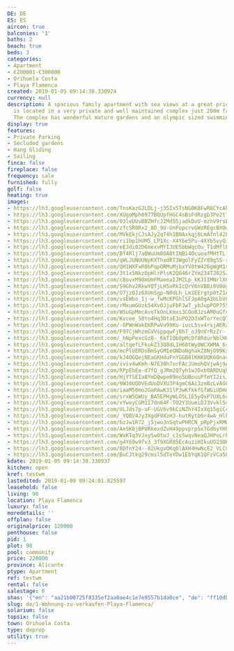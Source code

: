 ```yaml
---
DE: DE
ES: ES
aircon: true
balconies: '1'
baths: 2
beach: true
beds: 3
categories:
- Apartment
- €200001-€300000
- Orihuela Costa
- Playa Flamenca
created: 2019-01-05 09:14:38.330924
currency: null
description: A spacious family apartment with sea views at a great price. The apartment
  is located in a very private and well maintained complex just 200m from the beach.
  The complex has wonderful mature gardens and an olympic sized swimming pool.
display: true
features:
- Private Parking
- Secluded gardens
- Hang Gliding
- Sailing
finca: false
fireplace: false
frequency: sale
furnished: fully
golf: false
heating: true
images:
- https://lh3.googleusercontent.com/TnsKazGJLDLj-j35Ix5TsNG0K8FwR8CYcAk9eFhmfi7h4n02eNqkFv0siL8luNH_VxQ53mGn8-llDCqiTFvy=w640-rj-e30-l100
- https://lh3.googleusercontent.com/XUgoMph0977BQUpfHGC4sBsFdRzgb3Pe2tTCiiQ4ENF6zuYFp6tuuffXEA1vHNK41kBAzB9IAw0QWMVdUTKAaQ=w640-rj-e30-l100
- https://lh3.googleusercontent.com/03leUUvBBZHfcJ2Md5SjadkDuU-mzhV9rsE216KyLKQ-O4KTo9GjxyNxSpxA9Z5_WvUzG_i960TYL4wHJOS7Iw=w640-rj-e30-l100
- https://lh3.googleusercontent.com/zfcSR0Rx2_8D_9U-UnPopcrvGWzREgcBX0mD85KbsgU8IiZAZo_AVGoEwGvr-3yHxXKW-wgyNOyaI2gfLDlEOw=w640-rj-e30-l100
- https://lh3.googleusercontent.com/MVkEkjCJsAJy2qT4h1BNAxkqj6LmAfnl42Bj8reOmwrfVauv8LyfALImyuWgs61tZF16xqodCMNdaKBGeNS1=w640-rj-e30-l100
- https://lh3.googleusercontent.com/ri1bp1hUM5_LP1Xc-X4Y6e5Pu-4XYb5vyQ3l1RCt5sMlzqb6YGcQgDfdbO8xhw1pTVY0TDOvBOZF2kaNXVRx=w640-rj-e30-l100
- https://lh3.googleusercontent.com/eE3di02D6mexvMYIJUE5bbWqcOu_T1dMflBNEIUCqAL51wBgyB2xFUSGju2vyYyCteSlvZ5gcLcOIkhosoSv=w640-rj-e30-l100
- https://lh3.googleusercontent.com/Bf4Rlj7aQWuUmBOA0tINBi4OcuoafMHtTLlYmYPXWjL1q0IbZ0C8knuSF9RA2hHgAqJ_LEg8VycqMTzLrYGB-g=w640-rj-e30-l100
- https://lh3.googleusercontent.com/qWLJUNUUNpKXThxdRT3WgolFyZZr89g5S-rKDpU4jAbpB6so7q83zXgy8MLkpIMv0SHlRqlkRr8oyJ0RZ-2I=w640-rj-e30-l100
- https://lh3.googleusercontent.com/QH1HXFxR0bPqpORMuMjbxYV8tW426gWgM1vnssc51EEVc3QZnrF-qHNtUm8a-Wr2xVU9tfMdnURiPkudDG0w=w640-rj-e30-l100
- https://lh3.googleusercontent.com/3t1x5NkzOpHlrPlsK2Q046rZYm234TJ02Sz6o5H5IP_MsDJCyjYMk_VtjO3beQVojaWTcnVJ7ofj5QyUf8PJ=w640-rj-e30-l100
- https://lh3.googleusercontent.com/cBovxM98mUmFMaeeaIJMZLp_kKJIIMNrlXGrO6JuednOlTI32_C2O8DNjYbVgOjMnzFlswjhFnEHWip3VAEZTw=w640-rj-e30-l100
- https://lh3.googleusercontent.com/S9Ghv2RkwYQTjLH5xRkIcQrV6nVBBi0V8UgcLTNoN9hTGJg0mtPmVCJFan8rPFKoHwUOlmoYOjftaxCkm-g9Lw=w640-rj-e30-l100
- https://lh3.googleusercontent.com/O7jzOJz6XUnSgp-N0dLh_Lm1EErgtp0tZ1AGJ8hr7-bSZHUXnkWEFOMl-HcP6KeQpFDXZd62qLC-mAq0E6Je=w640-rj-e30-l100
- https://lh3.googleusercontent.com/vsEWbo_1j-w_fwMcKPGhlSFJpA0gA3bLbV0A1UOag3m8gfPAEruNq9NVXgKvbPY5mq7xpB6wVf_olUpn8Qek=w640-rj-e30-l100
- https://lh3.googleusercontent.com/rMxumGUzk54Xv0JjuFbFJwT_ybJupPOP7556nszYg5xnHghEkeXLLGopfs63sqDQEmQcIuK9vlgT_tk_eBtl=w640-rj-e30-l100
- https://lh3.googleusercontent.com/WSuGpMmcAvoTkOnLKmxs3COo8JzsAM0uGfnAJp4UKt2fOankbzX3lAPQH-BRvjCxSBo5Vvriyjsri8mZJH_9=w640-rj-e30-l100
- https://lh3.googleusercontent.com/Kvcee_S0Yo4Hq3DtaE3uPO2D3xWTorYecQTI-2HPRVNUtJk4RaD2frc1SzWMrheKErNjnx0isOyWR19LE1w=w640-rj-e30-l100
- https://lh3.googleusercontent.com/-GPWnWakEKRPwVu99Ku-iucL5sv4rsjAERze82mN15jUIrb3DhDwHsNbaJrfws8yUbaHbuY5wVvppEa_BBMLWw=w640-rj-e30-l100
- https://lh3.googleusercontent.com/F9TCjWhzmGVVsppqwFjBh7_oJ9nVrRzZr--XZMVmvzhmyKii5fobWEaetGam8XuqyTnaQYrs8-unPj0Jxq3mYg=w640-rj-e30-l100
- https://lh3.googleusercontent.com/_hNpPexcGzB-_6kTIOb8pMcDf8RdurNblHHQur_KnHdjZwaxwO38Vr8SuF4LNH0CWk8IpG1NAM_aOaGcQ-o=w640-rj-e30-l100
- https://lh3.googleusercontent.com/altqefLFkukZ13Q8dL1H68tWy8WCXWMA_6s_Pwp0R3YT1hi38Ldahu9R_UBUUKLDFCRRpqFc9AG9oiv-yvPL=w640-rj-e30-l100
- https://lh3.googleusercontent.com/mcPlUERDsBmSyGMIeQNDoNghakZ8NjO99KxXBj863-p1-jyfpfsE7BvY8QCGxV0WDxyZkamcyBt57ElEg6af=w640-rj-e30-l100
- https://lh3.googleusercontent.com/kJ4OGQejNEaGKHduFnYGGB8lKKKUQK6OnaotVKAh1WTiqE7ge58aTXK5Kzqg94o4SkcD-pTY8hCM7afQQLNS=w640-rj-e30-l100
- https://lh3.googleusercontent.com/iviv4wKmh-N7E30h7orFAcJUmohQVjwAj9A4bZMEcToXaOEz8_QMSNXKCi6lTe1sajL6sq3hhMNYpSgRzB4=w640-rj-e30-l100
- https://lh3.googleusercontent.com/RPpEbEe-d7fQ_gJRm2QTyh1wJDxb0ARDUqh0_cin56_Sv482kAWrRuYd_eh38DlH-kmXbvmYv8Pj_xiTiM1c=w640-rj-e30-l100
- https://lh3.googleusercontent.com/HjYTSEIaBYmDQwpe69noSUBouuPfmYI2isJPsJH8gjqui6GRxOkcGiMK7UOApc1CFxToRA88qafqCmPSGynr=w640-rj-e30-l100
- https://lh3.googleusercontent.com/9WJ0UQDVEdUoDVXU3P4gmC6Ai3zmBzLvAG0o8esEtRt9q-8oQtKD__sGOvJ0cqBde5XPjpTumiBcvb0G1Olg=w640-rj-e30-l100
- https://lh3.googleusercontent.com/iaaM50mo2GaRAwK31lP3wKfkkfGfWGiUDHAY30YJh2GUqqG7lulD3LwuzjZ3iGCd8I2m1PDC3N5fYsBQzmkj=w640-rj-e30-l100
- https://lh3.googleusercontent.com/srxW5GWUy_BA5EPHyWLO5L1E5yQxP7UXL6qi109C877cP1FIVfsZlROe95BYNnVqCgRu4V5tiufBymWnCxk=w640-rj-e30-l100
- https://lh3.googleusercontent.com/xYweyCGM1I7dn64F-TO2Y3UueiDJ3Vvkl5oR9MxnaCEVo-OdVI76JCWCf04FLUC_0u9wBN6ErqY6ScidC8yp=w640-rj-e30-l100
- https://lh3.googleusercontent.com/ULJds7p-uF-UGV6v9kCiNZhY4IxXq15giCcXZpeBEcLmNzNF90GdI9CI2rahu3CrubXGXhkaI2Ic0Q66Ikp9=w640-rj-e30-l100
- https://lh3.googleusercontent.com/_YQBV4JyJXgdF9XzH3-hutRytb6r4wA_HlkD2jxIg72ewO5vyMhfzAlWJebHB_x-0BKCWD_98M1-xzF-rYrcBQ=w640-rj-e30-l100
- https://lh3.googleusercontent.com/bzJw1R72_j5jwoJnSqtwPHRCN_pRpPjxRMWWbKYQ85Nurs1T51KlzqvisOQLtZqt9xuDfvYR1JI189pbzcv3=w640-rj-e30-l100
- https://lh3.googleusercontent.com/AeSK8jBPURkexdZvH49ppvprpSxTGdbyYHkNmQzSFyb2UWg9tASNWBV-dYi0n_A8iFp0hbScwN4o1HNjzcoW1Q=w640-rj-e30-l100
- https://lh3.googleusercontent.com/WxKTq3VJxySw0twJ_c1sSwqvNeaQJHPoLrPAR4TUAEBScJxGw9OGFUvZnJ7rom3yS04D5h0RJDzI6cLGI7s=w640-rj-e30-l100
- https://lh3.googleusercontent.com/g4Y69w9fv3_3f9XGR85EcAuziHIkuUO23OHWWqBDziMmdRC2P58UB_DyFowgQV8j7Xraj4cxT2A9YwkCznF_=w640-rj-e30-l100
- https://lh3.googleusercontent.com/8DfnY24--82UkgvOKq0lAXH4HwNcE2_VLCGO9nANbMKMUD46VYnMDv9LHPKDyFWtf2JG60pEBIES9TjgUFO6ag=w640-rj-e30-l100
- https://lh3.googleusercontent.com/BuCJtkg29cmsl5dTeYDw1EbYqK1QFzVCa56OejNb8Nt4oBctKvgpJASmpQ7up4dMIiy4D_8--SWLMI67xD_E8g=w640-rj-e30-l100
kdate: 2019-01-05 09:14:38.330937
kitchen: open
kref: testwm
lastedited: 2019-01-09 09:24:01.825597
leasehold: false
living: 90
location: Playa Flamenca
luxury: false
moredetails: ''
offplan: false
originalprice: 120000
penthouse: false
pid: 1
plot: 90
pool: community
price: 220000
province: Alicante
ptype: Apartment
ref: testwm
rental: false
salestage: 0
shas: '{"en": "aa21b00725f8335ef2aa0ae4c1e7e9557b1da0ce", "de": "ff10db6ab93b6ed209683ff9a2ba566ff4ee8d06"}'
slug: de/1-Wohnung-zu-verkaufen-Playa-Flamenca/
solarium: false
topsix: false
town: Orihuela Costa
type: deprop
utility: true
---
```

